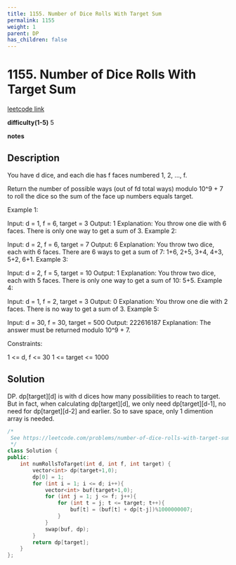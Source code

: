 ```yaml
---
title: 1155. Number of Dice Rolls With Target Sum
permalink: 1155
weight: 1
parent: DP
has_children: false
---
```

# 1155. Number of Dice Rolls With Target Sum
[leetcode link](https://leetcode.com/problems/number-of-dice-rolls-with-target-sum/)

**difficulty(1-5)** 
5

**notes**   


## Description
You have d dice, and each die has f faces numbered 1, 2, ..., f.

Return the number of possible ways (out of fd total ways) modulo 10^9 + 7 to roll the dice so the sum of the face up numbers equals target.

 

Example 1:

Input: d = 1, f = 6, target = 3
Output: 1
Explanation: 
You throw one die with 6 faces.  There is only one way to get a sum of 3.
Example 2:

Input: d = 2, f = 6, target = 7
Output: 6
Explanation: 
You throw two dice, each with 6 faces.  There are 6 ways to get a sum of 7:
1+6, 2+5, 3+4, 4+3, 5+2, 6+1.
Example 3:

Input: d = 2, f = 5, target = 10
Output: 1
Explanation: 
You throw two dice, each with 5 faces.  There is only one way to get a sum of 10: 5+5.
Example 4:

Input: d = 1, f = 2, target = 3
Output: 0
Explanation: 
You throw one die with 2 faces.  There is no way to get a sum of 3.
Example 5:

Input: d = 30, f = 30, target = 500
Output: 222616187
Explanation: 
The answer must be returned modulo 10^9 + 7.
 

Constraints:

1 <= d, f <= 30
1 <= target <= 1000

## Solution
DP. dp[target][d] is with d dices how many possibilities to reach to target. 
But in fact, when calculating dp[target][d], we only need dp[target][d-1], no need for dp[target][d-2] and earlier. So to save space, only 1 dimention array is needed.

```c++
/*
 See https://leetcode.com/problems/number-of-dice-rolls-with-target-sum/discuss/355940/C%2B%2B-Coin-Change-2 
 */
class Solution {
public:
    int numRollsToTarget(int d, int f, int target) {
        vector<int> dp(target+1,0);
        dp[0] = 1;
        for (int i = 1; i <= d; i++){
            vector<int> buf(target+1,0);
            for (int j = 1; j <= f; j++){
                for (int t = j; t <= target; t++){
                    buf[t] = (buf[t] + dp[t-j])%1000000007;
                }
            }
            swap(buf, dp);
        }
        return dp[target];
    }
};
```


